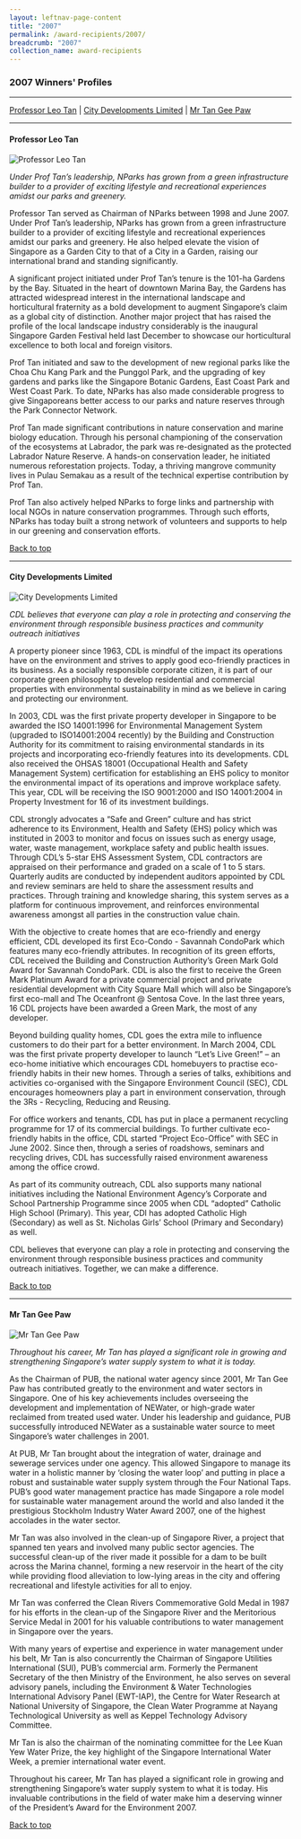 ```yaml
---
layout: leftnav-page-content
title: "2007"
permalink: /award-recipients/2007/
breadcrumb: "2007"
collection_name: award-recipients
---
```


### 2007 Winners' Profiles

-------------------

[Professor Leo Tan](#proftan) | [City Developments Limited](#cdl) | [Mr Tan Gee Paw](#mrtan)

-------------------

<a name="proftan"></a>
#### Professor Leo Tan

![Professor Leo Tan](/images/award-recipients/2007-leo-tan.jpg)

*Under Prof Tan’s leadership, NParks has grown from a green infrastructure builder to a provider of exciting lifestyle and recreational experiences amidst our parks and greenery.*

Professor Tan served as Chairman of NParks between 1998 and June 2007.   Under Prof Tan’s leadership, NParks has grown from a green infrastructure builder to a provider of exciting lifestyle and recreational experiences amidst our parks and greenery. He also helped elevate the vision of Singapore as a Garden City to that of a City in a Garden, raising our international brand and standing significantly.

A significant project initiated under Prof Tan’s tenure is the 101-ha Gardens by the Bay. Situated in the heart of downtown Marina Bay, the Gardens has attracted widespread interest in the international landscape and horticultural fraternity as a bold development to augment Singapore’s claim as a global city of distinction. Another major project that has raised the profile of the local landscape industry considerably is the inaugural Singapore Garden Festival held last December to showcase our horticultural excellence to both local and foreign visitors.

Prof Tan initiated and saw to the development of new regional parks like the Choa Chu Kang Park and the Punggol Park, and the upgrading of key gardens and parks like the Singapore Botanic Gardens, East Coast Park and West Coast Park. To date, NParks has also made considerable progress to give Singaporeans better access to our parks and nature reserves through the Park Connector Network.

Prof Tan made significant contributions in nature conservation and marine biology education. Through his personal championing of the conservation of the ecosystems at Labrador, the park was re-designated as the protected Labrador Nature Reserve. A hands-on conservation leader, he initiated numerous reforestation projects. Today, a thriving mangrove community lives in Pulau Semakau as a result of the technical expertise contribution by Prof Tan.

Prof Tan also actively helped NParks to forge links and partnership with local NGOs in nature conservation programmes. Through such efforts, NParks has today built a strong network of volunteers and supports to help in our greening and conservation efforts.

[Back to top](#top)

-------------------

<a name="cdl"></a>
#### City Developments Limited

![City Developments Limited](/images/award-recipients/2007-city-dev.jpg)

*CDL believes that everyone can play a role in protecting and conserving the environment through responsible business practices and community outreach initiatives*

A property pioneer since 1963, CDL is mindful of the impact its operations have on the environment and strives to apply good eco-friendly practices in its business. As a socially responsible corporate citizen, it is part of our corporate green philosophy to develop residential and commercial properties with environmental sustainability in mind as we believe in caring and protecting our environment.

In 2003, CDL was the first private property developer in Singapore to be awarded the ISO 14001:1996 for Environmental Management System (upgraded to ISO14001:2004 recently) by the Building and Construction Authority for its commitment to raising environmental standards in its projects and incorporating eco-friendly features into its developments. CDL also received the OHSAS 18001 (Occupational Health and Safety Management System) certification for establishing an EHS policy to monitor the environmental impact of its operations and improve workplace safety. This year, CDL will be receiving the ISO 9001:2000 and ISO 14001:2004 in Property Investment for 16 of its investment buildings.

CDL strongly advocates a “Safe and Green” culture and has strict adherence to its Environment, Health and Safety (EHS) policy which was instituted in 2003 to monitor and focus on issues such as energy usage, water, waste management, workplace safety 	and public health issues. Through CDL’s 5-star EHS Assessment System, CDL contractors are appraised on their performance and graded on a scale of 1 to 5 stars. Quarterly audits are conducted by independent auditors appointed by CDL and review seminars are held to share the assessment results and practices. Through training and knowledge sharing, this system serves as a platform for continuous improvement, and reinforces environmental awareness amongst all parties in the construction value chain.

With the objective to create homes that are eco-friendly and energy efficient, CDL developed its first Eco-Condo - Savannah CondoPark which features many eco-friendly attributes. In recognition of its green efforts, CDL received the Building and Construction Authority’s Green Mark Gold Award for Savannah CondoPark. CDL is also the first to receive the Green Mark Platinum Award for a private commercial project and private residential development with City Square Mall which will also be Singapore’s first eco-mall and The Oceanfront @ Sentosa Cove. In the last three years, 16 CDL projects have been awarded a Green Mark, the most of any developer.

Beyond building quality homes, CDL goes the extra mile to influence customers to do their part for a better environment. In March 2004, CDL was the first private property developer to launch “Let’s Live Green!” – an eco-home initiative which encourages CDL homebuyers to practise eco-friendly habits in their new homes. Through a series of talks, exhibitions and activities co-organised with the Singapore Environment Council (SEC), CDL encourages homeowners play a part in environment conservation,  through the 3Rs - Recycling, Reducing and Reusing.

For office workers and tenants, CDL has put in place a permanent recycling programme for 17 of its commercial buildings. To further cultivate eco-friendly habits in the office, CDL started “Project Eco-Office” with SEC in June 2002. Since then, through a series of roadshows, seminars and recycling drives, CDL has successfully raised environment awareness among the office crowd.

As part of its community outreach, CDL also supports many national initiatives including the National Environment Agency’s Corporate and School Partnership Programme since 2005 when CDL “adopted” Catholic High School (Primary). This year, CDl has adopted Catholic High (Secondary) as well as St. Nicholas Girls’ School (Primary and Secondary) as well.

CDL believes that everyone can play a role in protecting and conserving the environment through responsible business practices and community outreach initiatives. Together, we can make a difference.

[Back to top](#top)

-------------------

<a name="mrtan"></a>
#### Mr Tan Gee Paw

![Mr Tan Gee Paw](/images/award-recipients/2007-tan-gee-paw.png)

*Throughout his career, Mr Tan has played a significant role in growing and strengthening Singapore’s water supply system to what it is today.*

As the Chairman of PUB, the national water agency since 2001, Mr Tan Gee Paw has contributed greatly to the environment and water sectors in Singapore. One of his key achievements includes overseeing the development and implementation of NEWater, or high-grade water reclaimed from treated used water. Under his leadership and guidance, PUB successfully introduced NEWater as a sustainable water source to meet Singapore’s water challenges in 2001.
 
At PUB, Mr Tan brought about the integration of water, drainage and sewerage services under one agency. This allowed Singapore to manage its water in a holistic manner by ‘closing the water loop’ and putting in place a robust and sustainable water supply system through the Four National Taps. PUB’s good water management practice has made Singapore a role model for sustainable water management around the world and also landed it the prestigious Stockholm Industry Water Award 2007, one of the highest accolades in the water sector.

Mr Tan was also involved in the clean-up of Singapore River, a project that spanned ten years and involved many public sector agencies. The successful clean-up of the river made it possible for a dam to be built across the Marina channel, forming a new reservoir in the heart of the city while providing flood alleviation to low-lying areas in the city and offering recreational and lifestyle activities for all to enjoy.

Mr Tan was conferred the Clean Rivers Commemorative Gold Medal in 1987 for his efforts in the clean-up of the Singapore River and the Meritorious Service Medal in 2001 for his valuable contributions to water management in Singapore over the years.

With many years of expertise and experience in water management under his belt, Mr Tan is also concurrently the Chairman of Singapore Utilities International (SUI), PUB’s commercial arm. Formerly the Permanent Secretary of the then Ministry of the Environment, he also serves on several advisory panels, including the Environment & Water Technologies International Advisory Panel (EWT-IAP), the Centre for Water Research at National University of Singapore, the Clean Water Programme at Nayang Technological University as well as Keppel Technology Advisory Committee.

Mr Tan is also the chairman of the nominating committee for the Lee Kuan Yew Water Prize, the key highlight of the Singapore International Water Week, a premier international water event.

Throughout his career, Mr Tan has played a significant role in growing and strengthening Singapore’s water supply system to what it is today. His invaluable contributions in the field of water make him a deserving winner of the President’s Award for the Environment 2007.

[Back to top](#top)
